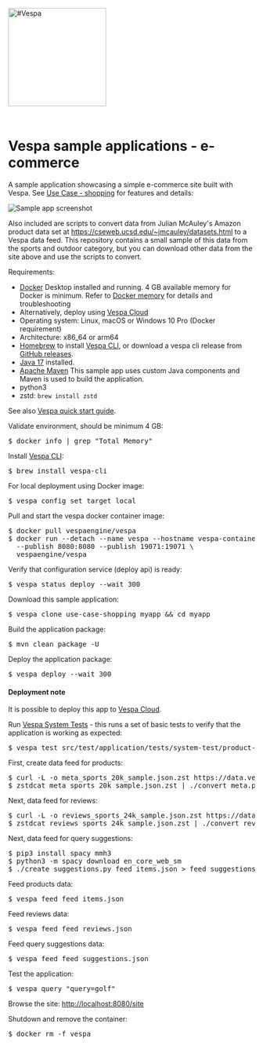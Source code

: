 <!-- Copyright Vespa.ai. Licensed under the terms of the Apache 2.0 license. See LICENSE in the project root. -->

<picture>
  <source media="(prefers-color-scheme: dark)" srcset="https://vespa.ai/assets/vespa-ai-logo-heather.svg">
  <source media="(prefers-color-scheme: light)" srcset="https://vespa.ai/assets/vespa-ai-logo-rock.svg">
  <img alt="#Vespa" width="200" src="https://vespa.ai/assets/vespa-ai-logo-rock.svg" style="margin-bottom: 25px;">
</picture>

# Vespa sample applications - e-commerce

A sample application showcasing a simple e-commerce site built with Vespa.
See [Use Case - shopping](https://docs.vespa.ai/en/use-case-shopping.html) for features and details:

![Sample app screenshot](https://docs.vespa.ai/assets/img/shopping-1.png)

Also included are scripts to convert data from Julian McAuley's Amazon product data set at
https://cseweb.ucsd.edu/~jmcauley/datasets.html to a Vespa data feed.
This repository contains a small sample of this data from the sports and outdoor category,
but you can download other data from the site above and use the scripts to convert.

Requirements:
* [Docker](https://www.docker.com/) Desktop installed and running. 4 GB available memory for Docker is minimum.
  Refer to [Docker memory](https://docs.vespa.ai/en/operations-selfhosted/docker-containers.html#memory)
  for details and troubleshooting
* Alternatively, deploy using [Vespa Cloud](#deployment-note)
* Operating system: Linux, macOS or Windows 10 Pro (Docker requirement)
* Architecture: x86_64 or arm64 
* [Homebrew](https://brew.sh/) to install [Vespa CLI](https://docs.vespa.ai/en/vespa-cli.html), or download
  a vespa cli release from [GitHub releases](https://github.com/vespa-engine/vespa/releases).
* <a href="https://openjdk.org/projects/jdk/17/" data-proofer-ignore>Java 17</a> installed.
* [Apache Maven](https://maven.apache.org/install.html) This sample app uses custom Java components and Maven is used
  to build the application.
* python3
* zstd: `brew install zstd`

See also [Vespa quick start guide](https://docs.vespa.ai/en/vespa-quick-start.html).

Validate environment, should be minimum 4 GB:
<pre>
$ docker info | grep "Total Memory"
</pre>

Install [Vespa CLI](https://docs.vespa.ai/en/vespa-cli.html):
<pre>
$ brew install vespa-cli
</pre>

For local deployment using Docker image:
<pre data-test="exec">
$ vespa config set target local
</pre>

Pull and start the vespa docker container image:
<pre data-test="exec">
$ docker pull vespaengine/vespa
$ docker run --detach --name vespa --hostname vespa-container \
  --publish 8080:8080 --publish 19071:19071 \
  vespaengine/vespa
</pre>

Verify that configuration service (deploy api) is ready:
<pre data-test="exec">
$ vespa status deploy --wait 300
</pre>

Download this sample application:
<pre data-test="exec">
$ vespa clone use-case-shopping myapp && cd myapp
</pre>

Build the application package:
<pre data-test="exec" data-test-expect="BUILD SUCCESS" data-test-timeout="300">
$ mvn clean package -U
</pre>

Deploy the application package:
<pre data-test="exec" data-test-assert-contains="Success">
$ vespa deploy --wait 300
</pre>

#### Deployment note
It is possible to deploy this app to
[Vespa Cloud](https://cloud.vespa.ai/en/getting-started-java#deploy-sample-applications-java).

Run [Vespa System Tests](https://docs.vespa.ai/en/reference/testing.html) -
this runs a set of basic tests to verify that the application is working as expected:
<pre data-test="exec" data-test-assert-contains="Success">
$ vespa test src/test/application/tests/system-test/product-search-test.json
</pre>

First, create data feed for products:
<pre data-test="exec">
$ curl -L -o meta_sports_20k_sample.json.zst https://data.vespa.oath.cloud/sample-apps-data/meta_sports_20k_sample.json.zst 
$ zstdcat meta_sports_20k_sample.json.zst | ./convert_meta.py > feed_items.json
</pre>

Next, data feed for reviews:
<pre data-test="exec">
$ curl -L -o reviews_sports_24k_sample.json.zst https://data.vespa.oath.cloud/sample-apps-data/reviews_sports_24k_sample.json.zst
$ zstdcat reviews_sports_24k_sample.json.zst | ./convert_reviews.py > feed_reviews.json
</pre>

Next, data feed for query suggestions:
<pre data-test="exec">
$ pip3 install spacy mmh3
$ python3 -m spacy download en_core_web_sm 
$ ./create_suggestions.py feed_items.json > feed_suggestions.json
</pre>

Feed products data:
<pre data-test="exec">
$ vespa feed feed_items.json
</pre>

Feed reviews data:
<pre data-test="exec">
$ vespa feed feed_reviews.json
</pre>

Feed query suggestions data:
<pre data-test="exec">
$ vespa feed feed_suggestions.json
</pre>

Test the application:
<pre data-test="exec" data-test-assert-contains="id:item:item::">
$ vespa query "query=golf"
</pre>

Browse the site:
[http://localhost:8080/site](http://localhost:8080/site)

Shutdown and remove the container:
<pre data-test="after">
$ docker rm -f vespa
</pre>

